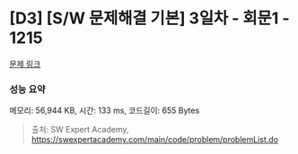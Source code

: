 # [D3] [S/W 문제해결 기본] 3일차 - 회문1 - 1215 

[문제 링크](https://swexpertacademy.com/main/code/problem/problemDetail.do?contestProbId=AV14QpAaAAwCFAYi) 

### 성능 요약

메모리: 56,944 KB, 시간: 133 ms, 코드길이: 655 Bytes



> 출처: SW Expert Academy, https://swexpertacademy.com/main/code/problem/problemList.do